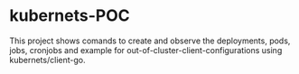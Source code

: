 # kubernets-POC
This project shows comands to create and observe the deployments, pods, jobs, cronjobs and example for out-of-cluster-client-configurations using kubernets/client-go.
